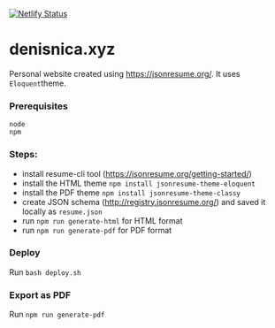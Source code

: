 [![Netlify Status](https://api.netlify.com/api/v1/badges/f851f736-0e2b-4a80-8e52-37869be54bc5/deploy-status)](https://app.netlify.com/sites/denisnica/deploys)

# denisnica.xyz

Personal website created using https://jsonresume.org/. It uses `Eloquent`theme.

### Prerequisites
```
node
npm
```

### Steps:
- install resume-cli tool (https://jsonresume.org/getting-started/)
- install the HTML theme `npm install jsonresume-theme-eloquent`
- install the PDF theme `npm install jsonresume-theme-classy`
- create JSON schema (http://registry.jsonresume.org/) and saved it locally as `resume.json`
- run `npm run generate-html` for HTML format
- run `npm run generate-pdf` for PDF format



### Deploy
Run `bash deploy.sh`

### Export as PDF

Run `npm run generate-pdf`